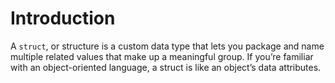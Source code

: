 # Introduction

A `struct`, or structure is a custom data type that lets you package and name multiple related values that make up a meaningful group. If you’re familiar with an object-oriented language, a struct is like an object’s data attributes.
